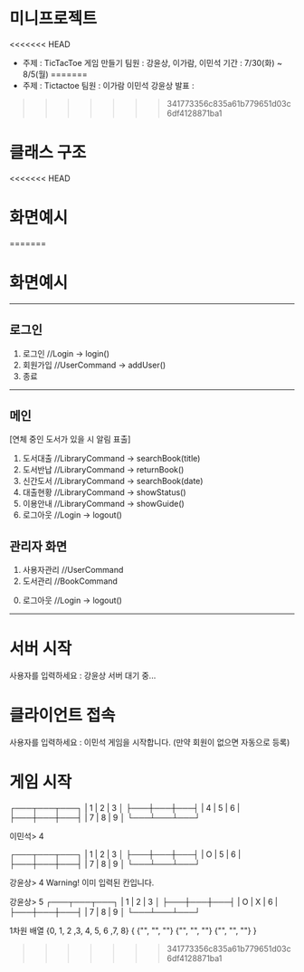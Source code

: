 # 미니프로젝트
<<<<<<< HEAD
- 주제 : TicTacToe 게임 만들기
  팀원 : 강윤상, 이가람, 이민석
  기간 : 7/30(화) ~ 8/5(월)
=======
- 주제 : Tictactoe
  팀원 : 이가람 이민석 강윤상
  발표 : 
>>>>>>> 341773356c835a61b779651d03c6df4128871ba1



# 클래스 구조
<<<<<<< HEAD
<Project TictactoeServer>

<Project TictactoeCommon>
  <Package menu>
  <Package util>
    <Class Prompt>
    <Class History>
    <Class Ansi>

<Project TictactoeClient>





# 화면예시
=======
<Project Server>

<Project Common>
  <Package command>
    <Package user>
    <Package game>
  <Pakcage vo>
    <Class User>  

<Project Client>

# 화면예시

-----------------------------------------------------

## 로그인
1. 로그인  //Login -> login()
2. 회원가입  //UserCommand -> addUser()
0. 종료

-----------------------------------------------------

## 메인
[연체 중인 도서가 있을 시 알림 표출]
1. 도서대출  //LibraryCommand -> searchBook(title)
2. 도서반납  //LibraryCommand -> returnBook()
2. 신간도서  //LibraryCommand -> searchBook(date)
3. 대출현황  //LibraryCommand -> showStatus()
4. 이용안내  //LibraryCommand -> showGuide()
0. 로그아웃  //Login -> logout()

## 관리자 화면
1. 사용자관리  //UserCommand
2. 도서관리  //BookCommand
<!-- 3. 대출기록   -->
0. 로그아웃  //Login -> logout()

-----------

# 서버 시작
사용자를 입력하세요 : 강윤상
서버 대기 중...

# 클라이언트 접속
사용자를 입력하세요 : 이민석
게임을 시작합니다.
(만약 회원이 없으면 자동으로 등록)

# 게임 시작
┌───┬───┬───┐
| 1 | 2 | 3 │
├───┼───┼───┤
| 4 | 5 | 6 |
├───┼───┼───┤
| 7 | 8 | 9 │
└───┴───┴───┘

이민석> 4

┌───┬───┬───┐
| 1 | 2 | 3 │
├───┼───┼───┤
| O | 5 | 6 |
├───┼───┼───┤
| 7 | 8 | 9 │
└───┴───┴───┘

강윤상> 4
Warning! 이미 입력된 칸입니다.

강윤상> 5
┌───┬───┬───┐
| 1 | 2 | 3 │
├───┼───┼───┤
| O | X | 6 |
├───┼───┼───┤
| 7 | 8 | 9 │
└───┴───┴───┘



1차원 배열
{0, 1, 2 ,3, 4, 5, 6 ,7, 8}
{
  {"", "", ""}
  {"", "", ""}
  {"", "", ""}
}
>>>>>>> 341773356c835a61b779651d03c6df4128871ba1
